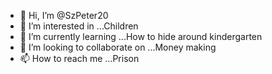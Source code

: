 - 👋 Hi, I’m @SzPeter20
- 👀 I’m interested in ...Children
- 🌱 I’m currently learning ...How to hide around kindergarten
- 💞️ I’m looking to collaborate on ...Money making
- 📫 How to reach me ...Prison

<!---
SzPeter20/SzPeter20 is a ✨ special ✨ repository because its `README.md` (this file) appears on your GitHub profile.
You can click the Preview link to take a look at your changes.
--->
